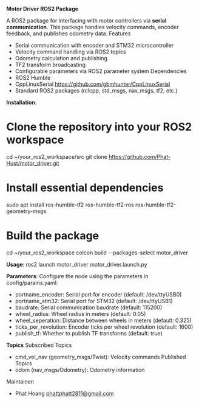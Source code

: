 **Motor Driver ROS2 Package**

A ROS2 package for interfacing with motor controllers via **serial communication**. This package handles velocity commands, encoder feedback, and publishes odometry data.
Features
- Serial communication with encoder and STM32 microcontroller
- Velocity command handling via ROS2 topics
- Odometry calculation and publishing
- TF2 transform broadcasting
- Configurable parameters via ROS2 parameter system
Dependencies
- ROS2 Humble
- CppLinuxSerial https://github.com/gbmhunter/CppLinuxSerial
- Standard ROS2 packages (rclcpp, std_msgs, nav_msgs, tf2, etc.)

**Installation**:
# Clone the repository into your ROS2 workspace
cd ~/your_ros2_workspace/src
git clone https://github.com/Phat-Hust/motor_driver.git

# Install essential dependencies
sudo apt install ros-humble-tf2 ros-humble-tf2-ros ros-humble-tf2-geometry-msgs

# Build the package
cd ~/your_ros2_workspace
colcon build --packages-select motor_driver

**Usage**:
ros2 launch motor_driver motor_driver.launch.py

**Parameters**:
Configure the node using the parameters in  config/params.yaml:
- portname_encoder: Serial port for encoder (default: /dev/ttyUSB0)
- portname_stm32: Serial port for STM32 (default: /dev/ttyUSB1)
- baudrate: Serial communication baudrate (default: 115200)
- wheel_radius: Wheel radius in meters (default: 0.05)
- wheel_seperation: Distance between wheels in meters (default: 0.325)
- ticks_per_revolution: Encoder ticks per wheel revolution (default: 1600)
- publish_tf: Whether to publish TF transforms (default: true)

**Topics**
Subscribed Topics
- cmd_vel_nav (geometry_msgs/Twist): Velocity commands
Published Topics
- odom (nav_msgs/Odometry): Odometry information

Maintainer:
- Phat Hoang phattphatt2811@gmail.com

